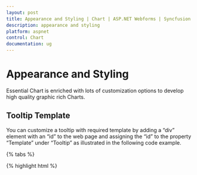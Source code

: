 ```yaml
---
layout: post
title: Appearance and Styling | Chart | ASP.NET Webforms | Syncfusion
description: appearance and styling
platform: aspnet
control: Chart
documentation: ug
---
```


# Appearance and Styling

Essential Chart is enriched with lots of customization options to develop high quality graphic rich Charts.

## Tooltip Template

You can customize a tooltip with required template by adding a “div” element with an “id” to the web page and assigning the “id” to the property “Template” under “Tooltip” as illustrated in the following code example.

{% tabs %}

{% highlight html %}

<div id="Tooltip" style="display: none;">

<div id="icon">

       <div id="grain"></div>

</div>

        <div id="value">

            <div>

            <div id="efpercentage">#point.x#</div>

                <div id="ef">#point.y#</div>

             </div>

        </div>



    </div>

{% endhighlight %}

{% highlight css %}
<style class="cssStyles">

        .tooltipDiv {

            background-color:#C1272D !important;        

            color: white;

width:100px;

        }

        #Tooltip >div:first-child {

            float: left;

        }

        #Tooltip #value {

            float: right;

            height: 50px;

            width: 50px;

            background-color:#C1272D

        }

        #Tooltip #value >div {

            margin: 3px 5px 5px 5px;



        }

        #Tooltip #efpercentage {

            font-size: 12px;

            font-family: segoe ui;

            color:#E7C554;

font-weight: bold;

        }

         #Tooltip #ef {

             font-size: 20px;

             font-family: segoe ui;

font-weight: bold;



        }

        #grain {

            background-image: url("../images/chart/grain.png");

            height: 50px;

            width: 50px;

            background-repeat: no-repeat;

        }

    </style>

{% endhighlight  %}

{% highlight html %}


  <ej:Chart ID="Chart1" runat="server">       

  <Series>

              <ej:Series Name="India" Tooltip-Visible="true" Tooltip-Template="Tooltip">

                  <Points>

                        <ej:Points X="2002" Y="1.61" />

                    <ej:Points X="2003" Y="2.31" />

                    <ej:Points X="2004" Y="2.16" />

                    <ej:Points X="2005" Y="2.10"/>

                    <ej:Points X="2006" Y="2.81" />

                    <ej:Points X="2007" Y="2.05" />

                    <ej:Points X="2008" Y="2.50" />

                    <ej:Points X="2009" Y="2.22" />

                    <ej:Points X="2010" Y="2.21" />

                    <ej:Points X="2011" Y="2.00" />

                    <ej:Points X="2012" Y="2.27" />

                  </Points>



              </ej:Series>

     </Series>

  </ej:Chart>

{% endhighlight %}

{% endtabs %}

![F:/Skype Download/IMG_14052014_050616.png](Appearance-and-Styling_images/Appearance-and-Styling_img1.png)



## Label Template

You customize a data label with required template by adding a “div” element with an “id” to the web page and assigning the “id” to the property “Template” under “DataLabel” as illustrated in the following code example.

{% tabs %}

{% highlight html %}

<div id="template">

        <div id="left">

            <img src="../images/chart/icon_investments.png"/>

        </div>

        <div id="right">

            <div id="point">#point.y#%</div>

        </div>

    </div>

{% endhighlight  %}

{% highlight css %}
    <style>

        #point {

            font-family: segoe ui;

            font-size: 16px;

            color: black;

        }

        #left, #right {

            float: left;   

        }

        img {

            height: 25px;

            width: 30px;

        }

        #left{

            background-color: #8CC640;   

        }

        #right{

            background-color: #C3C3C3; 

            height: 30px;

            border-style:solid;

            border-color:#8CC640;

            border-width: 1px;				

        }

        #template {

            display:none;

        }

    </style>

{% endhighlight  %}

{% highlight html %}
 

  <ej:Chart ID="Chart1" runat="server">       

    <Series>

             <ej:Series Name="India" Fill="#8CC640" Marker-Visible="true" Marker-DataLabel-Visible="true" Marker-DataLabel-Template="template">

            <Points >

            <ej:Points X="2005" Y="28.1" Marker-DataLabel-Visible="false" Marker-Fill="" />    

            <ej:Points X="2006" Y="29.2"/>  

            <ej:Points X="2007" Y="33.9"/>  

            <ej:Points X="2008" Y="36"/>  

            <ej:Points X="2009" Y="32.4"/>

           <ej:Points X="2010" Y="32"/> 

           <ej:Points X="2011" Y="32.8" Marker-DataLabel-Visible="false" Marker-Fill="" /                 

           </Points>

         </ej:Series>

  </ej:Chart>

{% endhighlight %}

{% endtabs %}

![](Appearance-and-Styling_images/Appearance-and-Styling_img2.png)



## Label Formatting

### Numerical Axis:

By default, the label texts are automatically determined based on the axis data points and the generated intervals. You can make the Chart readable and understandable by formatting axes labels. For example, add "$" prefix when values are given in dollars and add "°F" postfix when values are given in Fahrenheit degrees. To achieve this “LabelFormat” property in axis is used.

{% highlight html %}



  <ej:Chart ID="Chart1" runat="server">       

         <PrimaryYAxis LabelFormat="{value}%" />

  </ej:Chart>
{% endhighlight %}

### Date time Axis:

For datetime axis, all globalized date time formats are supported. By default, based on the interval type the LabelFormat is calculated. When the IntervalType is “Year” then the LabelFormat is 'MMM, yyyy'.

Some of the LabelFormat for datetime axis:

* 'MMM, yyyy'
* 'dd, MMM'
* 'dd/MM/yyyy'
* 'dd, hh:mm'
* 'hh:mm:ss'
* 'hh:mm:ss:tt'

{% highlight html %}

 

  <ej:Chart ID="Chart1" runat="server">       

    <PrimaryXAxis ValueType="Datetime" LabelFormat="MMM-yyyy"/>

  </ej:Chart>

{% endhighlight  %}

![](Appearance-and-Styling_images/Appearance-and-Styling_img3.png)





## Title and Subtitle

Essential Chart provides Title and Subtitle support that is used to give additional information about the chart data. It also has various options to customize the font alignment of the Title and Subtitle. 
{% highlight html %}




<ej:Chart ID="Chart1" runat="server">

<Title Text="Efficiency of oil-fired power production">

              <SubTitle Text="(in a week)" TextAlignment="Far">

                  <Font Color="green" FontSize="14px"></Font>

              </SubTitle>

          </Title></ej:Chart>


{% endhighlight  %}
The following screenshot shows the Title and Subtitle in Chart control.

![](Appearance-and-Styling_images/Appearance-and-Styling_img4.png) 



## Chart Background and Foreground

You can customize the background for different portion of Chart.

### To Chart:

Using the Background property you can customize the background color of the Chart.

### Code: 
{% highlight html %}


  <ej:Chart ID="Chart1" runat="server" Background="#1E90FF">       

  </ej:Chart>


{% endhighlight %}
![](Appearance-and-Styling_images/Appearance-and-Styling_img5.png)



### To Chart Area:

Using Background property in ChartArea you can customize the background color of the Chart area.

### Code: 
{% highlight html %}


<ej:Chart ID="Chart1" runat="server" Background="#1E90FF">       

         <ChartArea Background="#cc3333" />

</ej:Chart>

{% endhighlight  %}

![](Appearance-and-Styling_images/Appearance-and-Styling_img6.png)



### BackGround Image:

Essential Chart allows you to add background image for your Chart using BackGroundImageUrl property.

{% highlight html %}



 <ej:Chart ID="Chart1" runat="server"  BackgroundImgUrl="../images/chart/wheat.png">       



         </ej:Chart>


{% endhighlight %}
![](Appearance-and-Styling_images/Appearance-and-Styling_img7.png)



## Theme

Chart has built-in theme support. The theme configures the colors of following Chart element.

1. Fonts
2. Axis lines
3. Series color
4. Legend
5. Tooltip
6. Background

### Code: 
{% highlight html %}
 

 <ej:Chart ID="Chart1" runat="server" Theme="GradientLight">       



 </ej:Chart>


{% endhighlight  %}
Following predefined themes are available in JS Chart.

1. FlatLight     
2. FlatDark
3. GradientLight
4. GradientDark
5. Azure
6. AzureDark
7. Lime
8. LimeDark
9. Saffron
10. SaffronDark

![](Appearance-and-Styling_images/Appearance-and-Styling_img8.png)



## Custom Color palette 

Apart from the themes, to define custom set of color you can use “Palette” property. Palette customizes the color of series in the Chart. 


{% highlight html %}


        <ej:Chart ID="Chart1" Palette="#69D2E7, #E27F2D, #6A4B82" runat="server">            

        </ej:Chart>

{% endhighlight %}

![](Appearance-and-Styling_images/Appearance-and-Styling_img9.png) 



